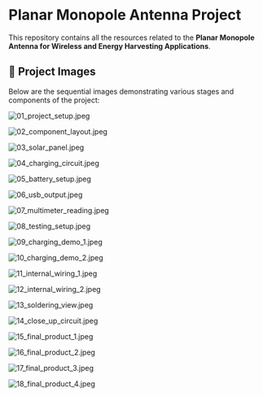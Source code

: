 # Planar Monopole Antenna Project

This repository contains all the resources related to the **Planar Monopole Antenna for Wireless and Energy Harvesting Applications**.

## 📸 Project Images

Below are the sequential images demonstrating various stages and components of the project:

![01_project_setup.jpeg](images/01_project_setup.jpeg)

![02_component_layout.jpeg](images/02_component_layout.jpeg)

![03_solar_panel.jpeg](images/03_solar_panel.jpeg)

![04_charging_circuit.jpeg](images/04_charging_circuit.jpeg)

![05_battery_setup.jpeg](images/05_battery_setup.jpeg)

![06_usb_output.jpeg](images/06_usb_output.jpeg)

![07_multimeter_reading.jpeg](images/07_multimeter_reading.jpeg)

![08_testing_setup.jpeg](images/08_testing_setup.jpeg)

![09_charging_demo_1.jpeg](images/09_charging_demo_1.jpeg)

![10_charging_demo_2.jpeg](images/10_charging_demo_2.jpeg)

![11_internal_wiring_1.jpeg](images/11_internal_wiring_1.jpeg)

![12_internal_wiring_2.jpeg](images/12_internal_wiring_2.jpeg)

![13_soldering_view.jpeg](images/13_soldering_view.jpeg)

![14_close_up_circuit.jpeg](images/14_close_up_circuit.jpeg)

![15_final_product_1.jpeg](images/15_final_product_1.jpeg)

![16_final_product_2.jpeg](images/16_final_product_2.jpeg)

![17_final_product_3.jpeg](images/17_final_product_3.jpeg)

![18_final_product_4.jpeg](images/18_final_product_4.jpeg)

